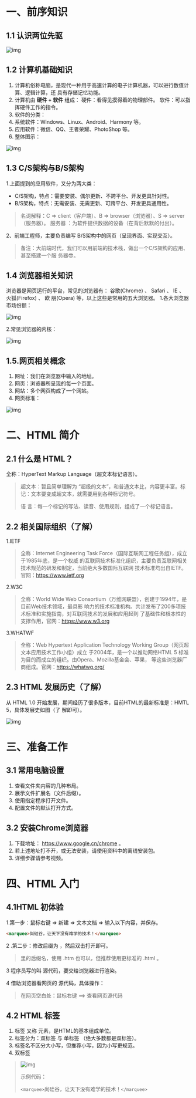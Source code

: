 # 一、前序知识

## 1.1 认识两位先驱

![img](upload\wps2DA5.tmp.png)

## 1.2 计算机基础知识

1. 计算机俗称电脑，是现代一种用于高速计算的电子计算机器，可以进行数值计算、逻辑计算，还
  具有存储记忆功能。
2. 计算机由 **硬件 + 软件** 组成：
  硬件：看得见摸得着的物理部件。
  软件：可以指挥硬件工作的指令。
3. 软件的分类：
4. 系统软件：Windows、Linux、Android、Harmony 等。
5. 应用软件：微信、QQ、王者荣耀、PhotoShop 等。
6. 整体图示：

![img](upload\wps3829.tmp.png)

## 1.3 C/S架构与B/S架构

1.上面提到的应用软件，又分为两大类：

- C/S架构，特点：需要安装、偶尔更新、不跨平台、开发更具针对性。
- B/S架构，特点：无需安装、无需更新、可跨平台、开发更具通用性。

> 名词解释：C => client（客户端）、B => browser（浏览器）、S => server（服务器）。 服务器 ：为软件提供数据的设备（在背后默默的付出）。

2、前端工程师，主要负责编写 B/S架构中的网页（呈现界面、实现交互）。

> 备注：大前端时代，我们可以用前端的技术栈，做出一个C/S架构的应用、甚至搭建一个服 务器😎。

## 1.4 浏览器相关知识

浏览器是网页运行的平台，常见的浏览器有： 谷歌(Chrome) 、 Safari 、 IE 、 火狐(Firefox) 、 欧
朋(Opera) 等，以上这些是常用的五大浏览器。
1.各大浏览器市场份额：

![img](upload\wps55A0.tmp.png)

2.常见浏览器的内核：

![img](upload\wps8F01.tmp.png)

## 1.5.网页相关概念

1. 网址：我们在浏览器中输入的地址。
2. 网页：浏览器所呈现的每一个页面。
3. 网站：多个网页构成了一个网站。
4. 网页标准：

![img](upload\wpsE769.tmp.png)

# 二、HTML 简介

## 2.1 什么是 HTML？

全称：HyperText Markup Language（超文本标记语言）。

> 超文本：暂且简单理解为 “超级的文本”，和普通文本比，内容更丰富。标 记：文本要变成超文本，就需要用到各种标记符号。
>
> 语    言：每一个标记的写法、读音、使用规则，组成了一个标记语言。

## 2.2 相关国际组织（了解）

1.IETF

> 全称：Internet Engineering Task Force（国际互联网工程任务组），成立于1985年底，是一个权威 的互联网技术标准化组织，主要负责互联网相关技术规范的研发和制定，当前绝大多数国际互联网 技术标准均出自IETF。官网：https://www.ietf.org

2.W3C

> 全称：World Wide Web Consortium（万维网联盟），创建于1994年，是目前Web技术领域，最具影 响力的技术标准机构。共计发布了200多项技术标准和实施指南，对互联网技术的发展和应用起到 了基础性和根本性的支撑作用，官网：https://www.w3.org

3.WHATWF

> 全称：Web Hypertext Application Technology Working Group（网页超文本应用技术工作小组）成立 于2004年，是一个以推动网络HTML 5 标准为目的而成立的组织。由Opera、Mozilla基金会、苹果， 等这些浏览器厂商组成。官网：https://whatwg.org/

## 2.3 HTML 发展历史（了解）

从 HTML 1.0 开始发展，期间经历了很多版本，目前HTML的最新标准是：HMTL 5，具体发展史如图（了
解即可）。

![img](upload\wpsB25C.tmp.png)

# 三、准备工作

## 3.1 常用电脑设置

1. 查看文件夹内容的几种布局。
2. 展示文件扩展名（文件后缀）。
3. 使用指定程序打开文件。
4. 配置文件的默认打开方式。

## 3.2 安装Chrome浏览器

1. 下载地址： https://www.google.cn/chrome  。
2. 若上述地址打不开，或无法安装，请使用资料中的离线安装包。
3. 详细步骤请参考视频。

# 四、HTML 入门

## 4.1HTML 初体验

1.第一步：鼠标右键 => 新建 => 文本文档 => 输入以下内容，并保存。

```html
<marquee>尚硅谷，让天下没有难学的技术！</marquee>
```

2 .第二步：修改后缀为	，然后双击打开即可。

> 里的后缀名，使用 .htm 也可以，但推荐使用更标准的 .html 。

3 程序员写的叫 源代码，要交给浏览器进行渲染。

4 借助浏览器看网页的 源代码，具体操作：

> 在网页空白处：鼠标右键 ==> 查看网页源代码

## 4.2 HTML 标签

1. 标签 又称 元素，是HTML的基本组成单位。
2. 标签分为：双标签 与 单标签 （绝大多数都是双标签）。
3. 标签名不区分大小写，但推荐小写，因为小写更规范。
4. 双标签

> ![img](upload\wps65ED.tmp.jpg)
>
> 示例代码：
>
> ​	`<marquee>`尚硅谷，让天下没有难学的技术！`</marquee>`

